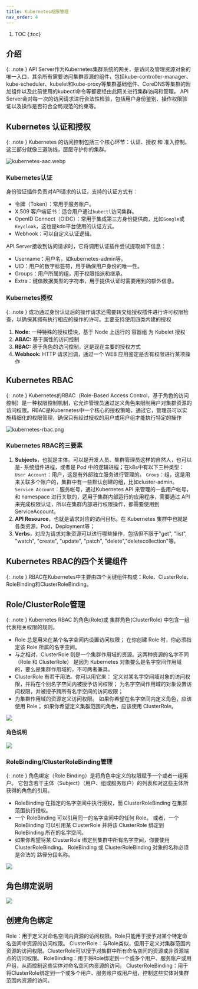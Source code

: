 ```yaml
---
title: Kubernetes权限管理
nav_order: 4
---
```


1. TOC
{:toc}

## 介绍

{: .note }
API Server作为Kubernetes集群系统的网关，是访问及管理资源对象的唯一入口，其余所有需要访问集群资源的组件，包括kube-controller-manager、kube-scheduler、kubelet和kube-proxy等集群基础组件、CoreDNS等集群的附加组件以及此前使用的kubectl命令等都要经由此网关进行集群访问和管理。
API Server会对每一次的访问请求进行合法性检验，包括用户身份鉴别、操作权限验证以及操作是否符合全局规范的约束等。


## Kubernetes 认证和授权
{: .note }
Kubernetes 的访问控制包括三个核心环节：认证、授权 和 准入控制。这三部分就像三道防线，层层守护你的集群。

![kubernetes-aac.webp](imgs/kubernetes-aac.webp)
### Kubernetes认证

身份验证插件负责对API请求的认证，支持的认证方式有：
- 令牌（Token）：常用于服务账户。
- X.509 客户端证书：适合用户通过`kubectl`访问集群。
- OpenID Connect（OIDC）：常用于集成第三方身份提供商，比如`Google`或`Keycloak`，这也是kdo平台使用的认证方式。
- Webhook：可以自定义认证逻辑。

API Server接收到访问请求时，它将调用认证插件尝试提取如下信息：
- Username：用户名，如kubernetes-admin等。
- UID：用户的数字标签符，用于确保用户身份的唯一性。
- Groups：用户所属的组，用于权限指派和继承。
- Extra：键值数据类型的字符串，用于提供认证时需要用到的额外信息。

### Kubernetes授权
{: .note }
成功通过身份认证后的操作请求还需要转交给授权插件进行许可权限检查，以确保其拥有执行相应的操作的许可。主要支持使用四类内建的授权

1. **Node:** 一种特殊的授权模块，基于 Node 上运行的 容器组 为 Kubelet 授权
2. **ABAC:** 基于属性的访问控制
3. **RBAC:** 基于角色的访问控制，这是现在主要的授权方式
4. **Webhook:** HTTP 请求回调，通过一个 WEB 应用鉴定是否有权限进行某项操作



## Kubernetes RBAC
{: .note }
Kubernetes的RBAC（Role-Based Access Control，基于角色的访问控制）是一种权限控制机制，它允许管理员通过定义角色来限制用户对集群资源的访问权限。RBAC是Kubernetes中一个核心的授权策略，通过它，管理员可以实施精细化的权限管理，确保只有经过授权的用户或用户组才能执行特定的操作

![kubernetes-rbac.png](imgs/kubernetes-rbac.png)
### Kubernetes RBAC的三要素
1. **Subjects**，也就是主体。可以是开发人员、集群管理员这样的自然人，也可以是- 系统组件进程，或者是 Pod 中的逻辑进程；在k8s中有以下三种类型：
   `User Account`：用户，这是有外部独立服务进行管理的。
   `Group`：组，这是用来关联多个账户的，集群中有一些默认创建的组，比如cluster-admin。
   `Service Account`：服务帐号，通过Kubernetes API 来管理的一些用户帐号，和 namespace 进行关联的，适用于集群内部运行的应用程序，需要通过 API 来完成权限认证，所以在集群内部进行权限操作，都需要使用到 ServiceAccount。
2. **API Resource**，也就是请求对应的访问目标。在 Kubernetes 集群中也就是各类资源，Pod，Deployment等；
3. **Verbs**，对应为请求对象资源可以进行哪些操作，包括但不限于"get", "list", "watch", "create", "update", "patch", "delete","deletecollection"等。


## Kubernetes RBAC的四个关键组件
{: .note }
RBAC在Kubernetes中主要由四个关键组件构成：Role、ClusterRole、RoleBinding和ClusterRoleBinding。

## Role/ClusterRole管理
{: .note }
Kubernetes RBAC 的角色(Role)或 集群角色(ClusterRole) 中包含一组代表相关权限的规则。

- Role 总是用来在某个名字空间内设置访问权限； 在你创建 Role 时，你必须指定该 Role 所属的名字空间。
- 与之相对，ClusterRole 则是一个集群作用域的资源。这两种资源的名字不同（Role 和 ClusterRole） 是因为 Kubernetes 对象要么是名字空间作用域的，要么是集群作用域的，不可两者兼具。
- ClusterRole 有若干用法。你可以用它来：
定义对某名字空间域对象的访问权限，并将在个别名字空间内被授予访问权限；
为名字空间作用域的对象设置访问权限，并被授予跨所有名字空间的访问权限；
- 为集群作用域的资源定义访问权限。
如果你希望在名字空间内定义角色，应该使用 Role； 如果你希望定义集群范围的角色，应该使用 ClusterRole。

![](imgs/roles.png)

#### 角色说明
![](imgs/role.png)



### RoleBinding/ClusterRoleBinding管理 
{: .note }
角色绑定（Role Binding）是将角色中定义的权限赋予一个或者一组用户。 它包含若干主体（Subject）（用户、组或服务账户）的列表和对这些主体所获得的角色的引用。 

- RoleBinding 在指定的名字空间中执行授权，而 ClusterRoleBinding 在集群范围执行授权。
- 一个 RoleBinding 可以引用同一的名字空间中的任何 Role。 或者，一个 RoleBinding 可以引用某 ClusterRole 并将该 ClusterRole 绑定到 RoleBinding 所在的名字空间。
- 如果你希望将某 ClusterRole 绑定到集群中所有名字空间，你要使用 ClusterRoleBinding。 RoleBinding 或 ClusterRoleBinding 对象的名称必须是合法的 路径分段名称。

![](imgs/rolebindings.png)

## 角色绑定说明

![](imgs/rolebinding.png)

## 创建角色绑定






Role：用于定义对命名空间内资源的访问权限。Role只能用于授予对某个特定命名空间中资源的访问权限。
ClusterRole：与Role类似，但用于定义对集群范围内资源的访问权限。ClusterRole可以授予对集群中所有命名空间的资源或非资源端点的访问权限。
RoleBinding：用于将Role绑定到一个或多个用户、服务账户或用户组，从而控制这些实体对命名空间内资源的访问。
ClusterRoleBinding：用于将ClusterRole绑定到一个或多个用户、服务账户或用户组，控制这些实体对集群范围内资源的访问。



